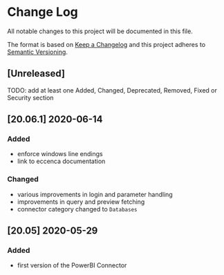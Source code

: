 # Change Log
All notable changes to this project will be documented in this file.

The format is based on [Keep a Changelog](http://keepachangelog.com/) and this project adheres to [Semantic Versioning](http://semver.org/).

## [Unreleased]

TODO: add at least one Added, Changed, Deprecated, Removed, Fixed or Security section

## [20.06.1] 2020-06-14

### Added

- enforce windows line endings
- link to eccenca documentation

### Changed

- various improvements in login and parameter handling
- improvements in query and preview fetching
- connector category changed to `Databases`

## [20.05] 2020-05-29

### Added

- first version of the PowerBI Connector
